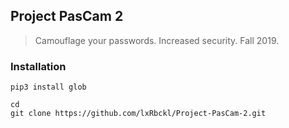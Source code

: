 ## Project PasCam 2
> Camouflage your passwords. Increased security. Fall 2019.

### Installation
```
pip3 install glob

cd
git clone https://github.com/lxRbckl/Project-PasCam-2.git
```
